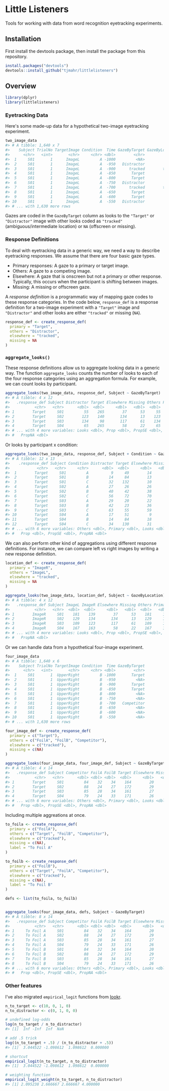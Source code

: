 
<!-- README.md is generated from README.Rmd. Please edit that file -->
Little Listeners
================

Tools for working with data from word recognition eyetracking experiments.

Installation
------------

First install the devtools package, then install the package from this repository.

``` r
install.packages("devtools")
devtools::install_github("tjmahr/littlelisteners")
```

Overview
--------

``` r
library(dplyr)
library(littlelisteners)
```

### Eyetracking Data

Here's some made-up data for a hypothetical two-image eyetracking experiment.

``` r
two_image_data
#> # A tibble: 1,640 x 7
#>    Subject TrialNo TargetImage Condition  Time GazeByTarget GazeByLocation
#>      <chr>   <int>       <chr>     <chr> <dbl>        <chr>          <chr>
#>  1     S01       1      ImageL         A -1000         <NA>           <NA>
#>  2     S01       1      ImageL         A  -950   Distractor         ImageR
#>  3     S01       1      ImageL         A  -900      tracked        tracked
#>  4     S01       1      ImageL         A  -850       Target         ImageL
#>  5     S01       1      ImageL         A  -800       Target         ImageL
#>  6     S01       1      ImageL         A  -750   Distractor         ImageR
#>  7     S01       1      ImageL         A  -700      tracked        tracked
#>  8     S01       1      ImageL         A  -650       Target         ImageL
#>  9     S01       1      ImageL         A  -600       Target         ImageL
#> 10     S01       1      ImageL         A  -550   Distractor         ImageR
#> # ... with 1,630 more rows
```

Gazes are coded in the `GazeByTarget` column as looks to the `"Target"` or `"Distractor"` image with other looks coded as `"tracked"` (ambiguous/intermediate location) or `NA` (offscreen or missing).

### Response Definitions

To deal with eyetracking data in a generic way, we need a way to describe eyetracking responses. We assume that there are four basic gaze types.

-   Primary responses: A gaze to a primary or target image.
-   Others: A gaze to a competing image.
-   Elsewhere: A gaze that is onscreen but not a primary or other response. Typically, this occurs when the participant is shifting between images.
-   Missing: A missing or offscreen gaze.

A *response definition* is a programmatic way of mapping gaze codes to these response categories. In the code below, `response_def` is a response definition for a two-image experiment with a `"Target"` image and `"Distractor"` and other looks are either `"tracked"` or missing (`NA`).

``` r
response_def <- create_response_def(
  primary = "Target",
  others = "Distractor",
  elsewhere = "tracked",
  missing = NA
)
```

### `aggregate_looks()`

These response definitions allow us to aggregate looking data in a generic way. The function `aggregate_looks` counts the number of looks to each of the four response categories using an aggregation formula. For example, we can count looks by participant.

``` r
aggregate_looks(two_image_data, response_def, Subject ~ GazeByTarget)
#> # A tibble: 4 x 12
#>   .response_def Subject Distractor Target Elsewhere Missing Others Primary
#>           <chr>   <chr>      <dbl>  <dbl>     <dbl>   <dbl>  <dbl>   <dbl>
#> 1        Target     S01         55    265        37      53     55     265
#> 2        Target     S02        123    140       134      13    123     140
#> 3        Target     S03        134     98       117      61    134      98
#> 4        Target     S04         65    265        58      22     65     265
#> # ... with 4 more variables: Looks <dbl>, Prop <dbl>, PropSE <dbl>,
#> #   PropNA <dbl>
```

Or looks by participant x condition:

``` r
aggregate_looks(two_image_data, response_def, Subject + Condition ~ GazeByTarget)
#> # A tibble: 12 x 13
#>    .response_def Subject Condition Distractor Target Elsewhere Missing
#>            <chr>   <chr>     <chr>      <dbl>  <dbl>     <dbl>   <dbl>
#>  1        Target     S01         A          9     49        14      10
#>  2        Target     S01         B         14     84        13      12
#>  3        Target     S01         C         32    132        10      31
#>  4        Target     S02         A         27     26        26       3
#>  5        Target     S02         B         40     42        38       3
#>  6        Target     S02         C         56     72        70       7
#>  7        Target     S03         A         29     20        22      11
#>  8        Target     S03         B         42     23        36      22
#>  9        Target     S03         C         63     55        59      28
#> 10        Target     S04         A         17     51         9       5
#> 11        Target     S04         B         14     84        18       7
#> 12        Target     S04         C         34    130        31      10
#> # ... with 6 more variables: Others <dbl>, Primary <dbl>, Looks <dbl>,
#> #   Prop <dbl>, PropSE <dbl>, PropNA <dbl>
```

We can also perform other kind of aggregations using different response definitions. For instance, we can compare left vs right images by writing a new response definition.

``` r
location_def <- create_response_def(
  primary = "ImageR",
  others = "ImageL",
  elsewhere = "tracked",
  missing = NA
)

aggregate_looks(two_image_data, location_def, Subject ~ GazeByLocation)
#> # A tibble: 4 x 12
#>   .response_def Subject ImageL ImageR Elsewhere Missing Others Primary
#>           <chr>   <chr>  <dbl>  <dbl>     <dbl>   <dbl>  <dbl>   <dbl>
#> 1        ImageR     S01    181    139        37      53    181     139
#> 2        ImageR     S02    129    134       134      13    129     134
#> 3        ImageR     S03    109    123       117      61    109     123
#> 4        ImageR     S04    167    163        58      22    167     163
#> # ... with 4 more variables: Looks <dbl>, Prop <dbl>, PropSE <dbl>,
#> #   PropNA <dbl>
```

Or we can handle data from a hypothetical four-image experiment.

``` r
four_image_data
#> # A tibble: 1,640 x 6
#>    Subject TrialNo TargetImage Condition  Time GazeByTarget
#>      <chr>   <int>       <chr>     <chr> <dbl>        <chr>
#>  1     S01       1  UpperRight         B -1000       Target
#>  2     S01       1  UpperRight         B  -950         <NA>
#>  3     S01       1  UpperRight         B  -900       Target
#>  4     S01       1  UpperRight         B  -850       Target
#>  5     S01       1  UpperRight         B  -800         <NA>
#>  6     S01       1  UpperRight         B  -750         <NA>
#>  7     S01       1  UpperRight         B  -700   Competitor
#>  8     S01       1  UpperRight         B  -650         <NA>
#>  9     S01       1  UpperRight         B  -600         <NA>
#> 10     S01       1  UpperRight         B  -550         <NA>
#> # ... with 1,630 more rows

four_image_def <- create_response_def(
  primary = c("Target"),
  others = c("FoilA", "FoilB", "Competitor"),
  elsewhere = c("tracked"),
  missing = c(NA)
)

aggregate_looks(four_image_data, four_image_def, Subject ~ GazeByTarget)
#> # A tibble: 4 x 14
#>   .response_def Subject Competitor FoilA FoilB Target Elsewhere Missing
#>           <chr>   <chr>      <dbl> <dbl> <dbl>  <dbl>     <dbl>   <dbl>
#> 1        Target     S01         84    32    34    164        20      76
#> 2        Target     S02         88    24    27    172        29      70
#> 3        Target     S03         85    28    34    161        27      75
#> 4        Target     S04         79    24    33    171        26      77
#> # ... with 6 more variables: Others <dbl>, Primary <dbl>, Looks <dbl>,
#> #   Prop <dbl>, PropSE <dbl>, PropNA <dbl>
```

Including multiple aggreations at once.

``` r
to_foila <- create_response_def(
  primary = c("FoilA"),
  others = c("Target", "FoilB", "Competitor"),
  elsewhere = c("tracked"),
  missing = c(NA),
  label = "To Foil A"
)

to_foilb <- create_response_def(
  primary = c("FoilB"),
  others = c("Target", "FoilA", "Competitor"),
  elsewhere = c("tracked"),
  missing = c(NA),
  label = "To Foil B"
)

defs <- list(to_foila, to_foilb)


aggregate_looks(four_image_data, defs, Subject ~ GazeByTarget)
#> # A tibble: 8 x 14
#>   .response_def Subject Competitor FoilA FoilB Target Elsewhere Missing
#>           <chr>   <chr>      <dbl> <dbl> <dbl>  <dbl>     <dbl>   <dbl>
#> 1     To Foil A     S01         84    32    34    164        20      76
#> 2     To Foil A     S02         88    24    27    172        29      70
#> 3     To Foil A     S03         85    28    34    161        27      75
#> 4     To Foil A     S04         79    24    33    171        26      77
#> 5     To Foil B     S01         84    32    34    164        20      76
#> 6     To Foil B     S02         88    24    27    172        29      70
#> 7     To Foil B     S03         85    28    34    161        27      75
#> 8     To Foil B     S04         79    24    33    171        26      77
#> # ... with 6 more variables: Others <dbl>, Primary <dbl>, Looks <dbl>,
#> #   Prop <dbl>, PropSE <dbl>, PropNA <dbl>
```

### Other features

I've also migrated `empirical_logit` functions from [lookr](https://github.com/tjmahr/lookr).

``` r
n_to_target <- c(10, 0, 1, 0)
n_to_distractor <- c(0, 1, 0, 0)

# undefined log-odds
log(n_to_target / n_to_distractor)
#> [1]  Inf -Inf  Inf  NaN

# add .5 trick
log((n_to_target + .5) / (n_to_distractor + .5))
#> [1]  3.044522 -1.098612  1.098612  0.000000

# shortcut
empirical_logit(n_to_target, n_to_distractor)
#> [1]  3.044522 -1.098612  1.098612  0.000000

# weighting function
empirical_logit_weight(n_to_target, n_to_distractor)
#> [1] 2.095238 2.666667 2.666667 4.000000
```
